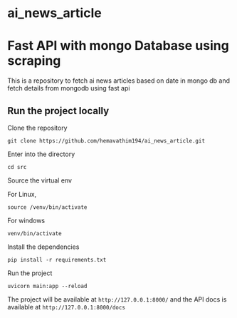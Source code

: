# ai_news_article

# Fast API with mongo Database using scraping

This is a repository to fetch ai news articles based on date in mongo db and fetch details from mongodb using fast api

## Run the project locally

Clone the repository

`git clone https://github.com/hemavathim194/ai_news_article.git`

Enter into the directory

`cd src`

Source the virtual env

For Linux,

`source /venv/bin/activate`

For windows

`venv/bin/activate`

Install the dependencies

`pip install -r requirements.txt`

Run the project

`uvicorn main:app --reload`

The project will be available at `http://127.0.0.1:8000/` and the API docs is available at `http://127.0.0.1:8000/docs`
